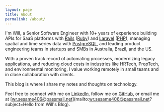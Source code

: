 ```yaml
---
layout: page
title: About
permalink: /about/
---
```


I'm Will,
a Senior Software Engineer with 10+ years of experience building APIs for SaaS platforms with [Rails](https://rubyonrails.org/) ([Ruby](https://www.ruby-lang.org/en/)) and [Laravel](https://laravel.com/) ([PHP](https://www.php.net/)),
managing spatial and time series data with [PostgreSQL](https://www.postgresql.org/),
and leading product engineering teams in startups and SMBs in Australia, Brazil, and the US.

With a proven track record of automating processes,
modernizing legacy applications,
and reducing cloud costs in industries like HRTech, PropTech, and environmental monitoring,
I value working remotely in small teams and in close collaboration with clients.

This blog is where I share my notes and thoughts on technology.

Feel free to connect with me on [LinkedIn](https://www.linkedin.com/in/wrwillrosa/),
follow me on [GitHub](https://github.com/wrwillrosa),
or email me at [wr.sesame406@passmail.net](mailto:wr.sesame406@passmail.net?subject=Hello from Will's Blog).
